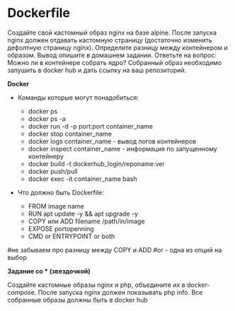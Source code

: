 # Dockerfile

Создайте свой кастомный образ nginx на базе alpine. После запуска nginx должен 
отдавать кастомную страницу (достаточно изменить дефолтную страницу nginx).
Определите разницу между контейнером и образом.
Вывод опишите в домашнем задании.
Ответьте на вопрос: Можно ли в контейнере собрать ядро?
Собранный образ необходимо запушить в docker hub и дать ссылку на ваш
репозиторий.

**Docker**

* Команды которые могут понадобиться:
    * docker ps
    * docker ps -a
    * docker run -d -p port:port container_name
    * docker stop container_name
    * docker logs container_name - вывод логов контейнеров
    * docker inspect container_name - информация по запущенному контейнеру
    * docker build -t dockerhub_login/reponame:ver
    * docker push/pull
    * docker exec -it container_name bash

* Что должно быть Dockerfile:
    * FROM image name
    * RUN apt update -y && apt upgrade -y
    * COPY или ADD filename /path/in/image
    * EXPOSE portopenning
    * CMD or ENTRYPOINT or both

#не забываем про разницу между COPY и ADD
#or - одна из опций на выбор

**Задание со * (звездочкой)**

Создайте кастомные образы nginx и php, объедините их в docker-compose.
После запуска nginx должен показывать php info.
Все собранные образы должны быть в docker hub

